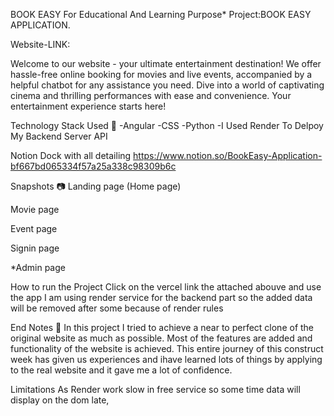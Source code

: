 BOOK EASY
For Educational And Learning Purpose*
Project:BOOK EASY APPLICATION.

Website-LINK: 

Welcome to our website - your ultimate entertainment destination! We offer hassle-free online booking for movies and live events, accompanied by a helpful chatbot for any assistance you need. Dive into a world of captivating cinema and thrilling performances with ease and convenience. Your entertainment experience starts here!

Technology Stack Used 🌟
-Angular
-CSS
-Python
-I Used Render To Delpoy My Backend Server API

Notion Dock with all detailing
https://www.notion.so/BookEasy-Application-bf667bd065334f57a25a338c98309b6c


Snapshots 📷
Landing page (Home page)


Movie page 


Event page 



Signin page



*Admin page



How to run the Project
Click on the vercel link the attached abouve and use the app
I am using render service for the backend part so the added data will be removed after some because of render rules

End Notes 📑
In this project I tried to achieve a near to perfect clone of the original website as much as possible. Most of the features are added and functionality of the website is achieved.
This entire journey of this construct week has given us experiences and ihave learned lots of things by applying to the real website and it gave me a lot of confidence. 

Limitations
As Render work slow in free service so some time data will display on the dom late,
